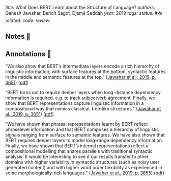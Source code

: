 *title:* What Does BERT Learn about the Structure of Language?
*authors:* Ganesh Jawahar, Benoît Sagot, Djamé Seddah
*year:* 2019
*tags:* 
*status:* #📥
*related:*
*code:*
*review:*

## Notes 📍

## Annotations 📖

“We also show that BERT’s intermediate layers encode a rich hierarchy of linguistic information, with surface features at the bottom, syntactic features in the middle and semantic features at the top.” ([Jawahar et al., 2019, p. 3651](zotero://select/library/items/WRNPXDVJ)) ([pdf](zotero://open-pdf/library/items/CEY6IR5F?page=1&annotation=BV7KMVHX))

“BERT turns out to require deeper layers when long-distance dependency information is required, e.g. to track subjectverb agreement. Finally, we show that BERT representations capture linguistic information in a compositional way that mimics classical, tree-like structures.” ([Jawahar et al., 2019, p. 3651](zotero://select/library/items/WRNPXDVJ)) ([pdf](zotero://open-pdf/library/items/CEY6IR5F?page=1&annotation=FQKFQWKR))

“We have shown that phrasal representations learnt by BERT reflect phraselevel information and that BERT composes a hierarchy of linguistic signals ranging from surface to semantic features. We have also shown that BERT requires deeper layers to model long-range dependency information. Finally, we have shown that BERT’s internal representations reflect a compositional modelling that shares parallels with traditional syntactic analysis. It would be interesting to see if our results transfer to other domains with higher variability in syntactic structures (such as noisy user generated content) and with higher word order flexibility as experienced in some morphologically-rich languages.” ([Jawahar et al., 2019, p. 3655](zotero://select/library/items/WRNPXDVJ)) ([pdf](zotero://open-pdf/library/items/CEY6IR5F?page=5&annotation=8Z282GVT))
